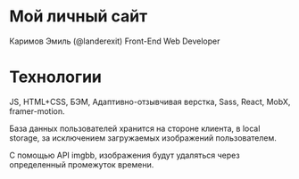 # Мой личный сайт

Каримов Эмиль (@landerexit)
Front-End Web Developer

# Технологии

JS, HTML+CSS, БЭМ, Адаптивно-отзывчивая верстка, Sass, React, MobX, framer-motion. 

База данных пользователей хранится на стороне клиента, в local storage, за исключением загружаемых изображений пользователем. 

С помощью API imgbb, изображения будут удаляться через определенный промежуток времени.
